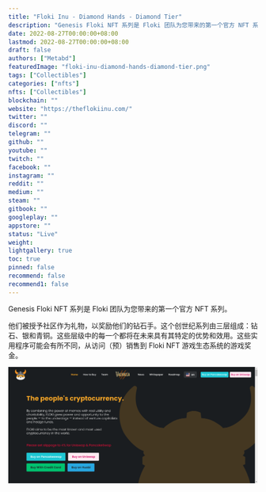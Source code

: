 ```yaml
---
title: "Floki Inu - Diamond Hands - Diamond Tier"
description: "Genesis Floki NFT 系列是 Floki 团队为您带来的第一个官方 NFT 系列。"
date: 2022-08-27T00:00:00+08:00
lastmod: 2022-08-27T00:00:00+08:00
draft: false
authors: ["Metabd"]
featuredImage: "floki-inu-diamond-hands-diamond-tier.png"
tags: ["Collectibles"]
categories: ["nfts"]
nfts: ["Collectibles"]
blockchain: ""
website: "https://theflokiinu.com/"
twitter: ""
discord: ""
telegram: ""
github: ""
youtube: ""
twitch: ""
facebook: ""
instagram: ""
reddit: ""
medium: ""
steam: ""
gitbook: ""
googleplay: ""
appstore: ""
status: "Live"
weight: 
lightgallery: true
toc: true
pinned: false
recommend: false
recommend1: false
---
```

Genesis Floki NFT 系列是 Floki 团队为您带来的第一个官方 NFT 系列。

他们被授予社区作为礼物，以奖励他们的钻石手。这个创世纪系列由三层组成：钻石、银和青铜。这些层级中的每一个都将在未来具有其特定的优势和效用。这些实用程序可能会有所不同，从访问（预）销售到 Floki NFT 游戏生态系统的游戏奖金。

![nft](51234234133.png)